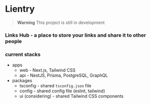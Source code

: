 # Lientry

> **Warning**
> This project is still in development

### Links Hub - a place to store your links and share it to other people

### current stacks

- apps
  - web - Next.js, Tailwind CSS
  - api - NestJS, Prisma, PostgreSQL, GraphQL
- packages
  - tsconfig - shared `tsconfig.json` file
  - config - shared config file (eslint, tailwind)
  - ui (considering) - shared Tailwind CSS components

